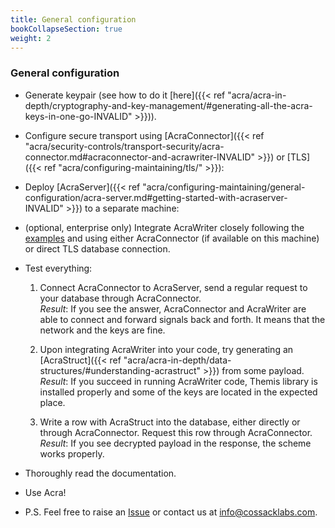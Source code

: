 ```yaml
---
title: General configuration
bookCollapseSection: true
weight: 2
---
```


### General configuration
- Generate keypair (see how to do it [here]({{< ref "acra/acra-in-depth/cryptography-and-key-management/#generating-all-the-acra-keys-in-one-go-INVALID" >}})).
- Configure secure transport using [AcraConnector]({{< ref "acra/security-controls/transport-security/acra-connector.md#acraconnector-and-acrawriter-INVALID" >}}) or [TLS]({{< ref "acra/configuring-maintaining/tls/" >}}):
- Deploy [AcraServer]({{< ref "acra/configuring-maintaining/general-configuration/acra-server.md#getting-started-with-acraserver-INVALID" >}}) to a separate machine:
- (optional, enterprise only) Integrate AcraWriter closely following the [examples](https://github.com/cossacklabs/acra/tree/master/examples) and using either AcraConnector (if available on this machine) or direct TLS database connection.
- Test everything:

  1. Connect AcraConnector to AcraServer, send a regular request to your database through AcraConnector.<br/>_Result_: If you see the answer, AcraConnector and AcraWriter are able to connect and forward signals back and forth. It means that the network and the keys are fine.

  2. Upon integrating AcraWriter into your code, try generating an [AcraStruct]({{< ref "acra/acra-in-depth/data-structures/#understanding-acrastruct" >}}) from some payload.<br/>_Result_: If you succeed in running AcraWriter code, Themis library is installed properly and some of the keys are located in the expected place.

  3. Write a row with AcraStruct into the database, either directly or through AcraConnector. Request this row through AcraConnector.<br/>_Result_: If you see decrypted payload in the response, the scheme works properly.

- Thoroughly read the documentation.
- Use Acra!
- P.S. Feel free to raise an [Issue](https://github.com/cossacklabs/acra/issues) or contact us at [info@cossacklabs.com](mailto:info@cossacklabs.com).
